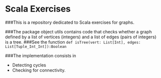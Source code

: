 # Scala Exercises
###This is a repository dedicated to Scala exercises for graphs.

###The package object utils contains code that checks whether a graph defined by a list of vertices (integers) and a list of edges (pairs of integers) is a tree.
###See the function
`def isTree(vert: List[Int], edges: List[Tuple_Int_Int]):Boolean`

###The implementation consists in
* Detecting cycles 
* Checking for connectivity.